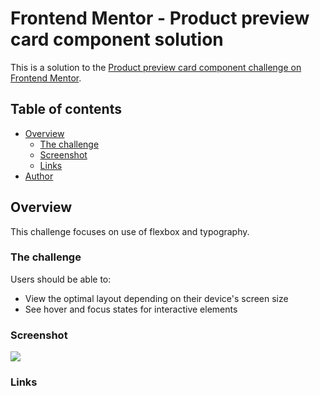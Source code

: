 # Frontend Mentor - Product preview card component solution

This is a solution to the [Product preview card component challenge on Frontend Mentor](https://www.frontendmentor.io/challenges/product-preview-card-component-GO7UmttRfa).

## Table of contents

- [Overview](#overview)
  - [The challenge](#the-challenge)
  - [Screenshot](#screenshot)
  - [Links](#links)
- [Author](#author)


## Overview

This challenge focuses on use of flexbox and typography. 

### The challenge

Users should be able to:

- View the optimal layout depending on their device's screen size
- See hover and focus states for interactive elements

### Screenshot

![](./Screenshots.jpg)

### Links




